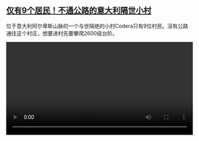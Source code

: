 <!--1705243623000-->
[仅有9个居民！不通公路的意大利隔世小村](https://www.dw.com/zh/%E4%BB%85%E6%9C%899%E4%B8%AA%E5%B1%85%E6%B0%91%EF%BC%81%E4%B8%8D%E9%80%9A%E5%85%AC%E8%B7%AF%E7%9A%84%E6%84%8F%E5%A4%A7%E5%88%A9%E9%9A%94%E4%B8%96%E5%B0%8F%E6%9D%91/a-67933258)
------

<p>位于意大利阿尔卑斯山脉的一个与世隔绝的小村Codera只有9位村民。沒有公路通往这个村庄，想要进村先要攀爬2600级台阶。</small></p><video src="https://tvdownloaddw-a.akamaihd.net/dwtv_video/flv/vdt_zh/2024/bchi240109_bchi240109_coderae_01icw_AVC_1280x720.mp4" controls style="width:100%"></video>
